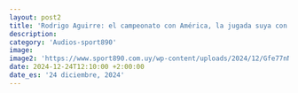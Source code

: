 ```yaml
---
layout: post2
title: 'Rodrigo Aguirre: el campeonato con América, la jugada suya con la que soñó Bielsa y cuando pensó en dejar todo y volverse de México a Uruguay'
description: 
category: 'Audios-sport890'
image: 
image2: 'https://www.sport890.com.uy/wp-content/uploads/2024/12/Gfe77nNXIAA8yDd.jpg'
date: 2024-12-24T12:10:00 +2:00:00
date_es: '24 diciembre, 2024'
---
```

